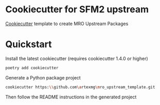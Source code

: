 # Cookiecutter for SFM2 upstream

[Cookiecutter](https://github.com/cookiecutter/cookiecutter) template to create MRO Upstream Packages


# Quickstart

Install the latest cookiecutter (requires cookiecutter 1.4.0 or higher)


```bash
poetry add cookiecutter
```

Generate a Python package project

```bash
cookiecutter https:\\github.com\artexmg\mro_upstream_template.git
```

Then follow the README instructions in the generated project


